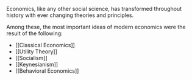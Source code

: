 Economics, like any other social science, has transformed throughout history with ever changing theories and principles.

Among these, the most important ideas of modern economics were the result of the following:
- [[Classical Economics]]
- [[Utility Theory]]
- [[Socialism]]
- [[Keynesianism]]
- [[Behavioral Economics]]
